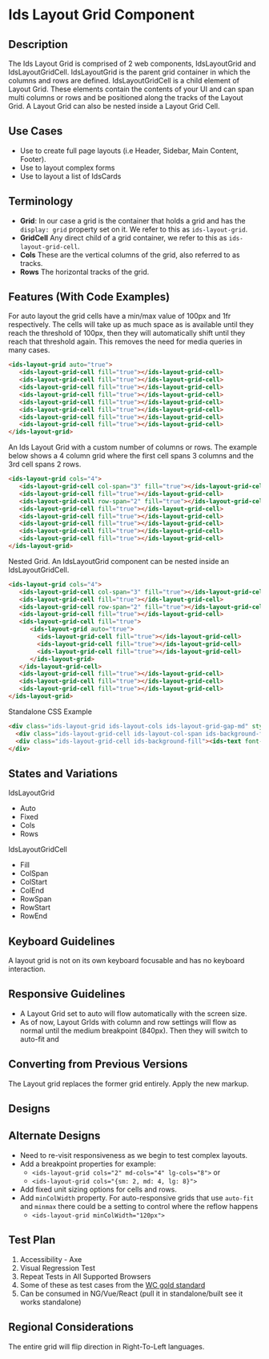 # Ids Layout Grid Component

## Description

The Ids Layout Grid is comprised of 2 web components, IdsLayoutGrid and IdsLayoutGridCell. IdsLayoutGrid is the parent grid container in which the columns and rows are defined. IdsLayoutGridCell is a child element of Layout Grid. These elements contain the contents of your UI and can span multi columns or rows and be positioned along the tracks of the Layout Grid. A Layout Grid can also be nested inside a Layout Grid Cell.

## Use Cases

- Use to create full page layouts (i.e Header, Sidebar, Main Content, Footer).
- Use to layout complex forms
- Use to layout a list of IdsCards

## Terminology

- **Grid**: In our case a grid is the container that holds a grid and has the `display: grid` property set on it. We refer to this as `ids-layout-grid`.
- **GridCell** Any direct child of a grid container, we refer to this as `ids-layout-grid-cell`.
- **Cols** These are the vertical columns of the grid, also referred to as tracks.
- **Rows** The horizontal tracks of the grid.

## Features (With Code Examples)

For auto layout the grid cells have a min/max value of 100px and 1fr respectively. The cells will take up as much space as is available until they reach the threshold of 100px, then they will automatically shift until they reach that threshold again. This removes the need for media queries in many cases.

```html
<ids-layout-grid auto="true">
   <ids-layout-grid-cell fill="true"></ids-layout-grid-cell>
   <ids-layout-grid-cell fill="true"></ids-layout-grid-cell>
   <ids-layout-grid-cell fill="true"></ids-layout-grid-cell>
   <ids-layout-grid-cell fill="true"></ids-layout-grid-cell>
   <ids-layout-grid-cell fill="true"></ids-layout-grid-cell>
   <ids-layout-grid-cell fill="true"></ids-layout-grid-cell>
   <ids-layout-grid-cell fill="true"></ids-layout-grid-cell>
   <ids-layout-grid-cell fill="true"></ids-layout-grid-cell>
</ids-layout-grid>
```

An Ids Layout Grid with a custom number of columns or rows. The example below shows a 4 column grid where the first cell spans 3 columns and the 3rd cell spans 2 rows.

```html
<ids-layout-grid cols="4">
   <ids-layout-grid-cell col-span="3" fill="true"></ids-layout-grid-cell>
   <ids-layout-grid-cell fill="true"></ids-layout-grid-cell>
   <ids-layout-grid-cell row-span="2" fill="true"></ids-layout-grid-cell>
   <ids-layout-grid-cell fill="true"></ids-layout-grid-cell>
   <ids-layout-grid-cell fill="true"></ids-layout-grid-cell>
   <ids-layout-grid-cell fill="true"></ids-layout-grid-cell>
   <ids-layout-grid-cell fill="true"></ids-layout-grid-cell>
   <ids-layout-grid-cell fill="true"></ids-layout-grid-cell>
</ids-layout-grid>
```

Nested Grid. An IdsLayoutGrid component can be nested inside an IdsLayoutGridCell.

```html
<ids-layout-grid cols="4">
   <ids-layout-grid-cell col-span="3" fill="true"></ids-layout-grid-cell>
   <ids-layout-grid-cell fill="true"></ids-layout-grid-cell>
   <ids-layout-grid-cell row-span="2" fill="true"></ids-layout-grid-cell>
   <ids-layout-grid-cell fill="true"></ids-layout-grid-cell>
   <ids-layout-grid-cell fill="true">
      <ids-layout-grid auto="true">
        <ids-layout-grid-cell fill="true"></ids-layout-grid-cell>
        <ids-layout-grid-cell fill="true"></ids-layout-grid-cell>
        <ids-layout-grid-cell fill="true"></ids-layout-grid-cell>
      </ids-layout-grid>
   </ids-layout-grid-cell>
   <ids-layout-grid-cell fill="true"></ids-layout-grid-cell>
   <ids-layout-grid-cell fill="true"></ids-layout-grid-cell>
   <ids-layout-grid-cell fill="true"></ids-layout-grid-cell>
</ids-layout-grid>
```

Standalone CSS Example

```html
<div class="ids-layout-grid ids-layout-cols ids-layout-grid-gap-md" style="--grid-cols: 3;">
  <div class="ids-layout-grid-cell ids-layout-col-span ids-background-fill" style="--grid-col-span: 2;"><ids-text font-size="12">A</ids-text></div>
  <div class="ids-layout-grid-cell ids-background-fill"><ids-text font-size="12">B</ids-text></div>
</div>
```

## States and Variations

IdsLayoutGrid
- Auto
- Fixed
- Cols
- Rows

IdsLayoutGridCell
- Fill
- ColSpan
- ColStart
- ColEnd
- RowSpan
- RowStart
- RowEnd

## Keyboard Guidelines

A layout grid is not on its own keyboard focusable and has no keyboard interaction.

## Responsive Guidelines

- A Layout Grid set to auto will flow automatically with the screen size.
- As of now, Layout GrIds with column and row settings will flow as normal until the medium breakpoint (840px). Then they will switch to auto-fit and

## Converting from Previous Versions

The Layout grid replaces the former grid entirely. Apply the new markup.

## Designs

## Alternate Designs

- Need to re-visit responsiveness as we begin to test complex layouts.
- Add a breakpoint properties for example:
  - `<ids-layout-grid cols="2" md-cols="4" lg-cols="8">` or
  - `<ids-layout-grid cols="{sm: 2, md: 4, lg: 8}">`
- Add fixed unit sizing options for cells and rows.
- Add `minColWidth` property. For auto-responsive grids that use `auto-fit` and `minmax` there could be a setting to control where the reflow happens
  - `<ids-layout-grid minColWidth="120px">`

## Test Plan

1. Accessibility - Axe
1. Visual Regression Test
1. Repeat Tests in All Supported Browsers
1. Some of these as test cases from the [WC gold standard](https://github.com/webcomponents/gold-standard/wiki#api)
1. Can be consumed in NG/Vue/React (pull it in standalone/built see it works standalone)

## Regional Considerations

The entire grid will flip direction in Right-To-Left languages.
